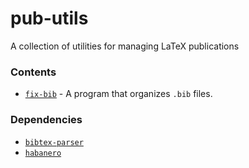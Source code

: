 # pub-utils

A collection of utilities for managing LaTeX publications

### Contents

- [`fix-bib`](./fix-bib) - A program that organizes `.bib` files.

### Dependencies
- [`bibtex-parser`](https://github.com/sciunto-org/python-bibtexparser)
- [`habanero`](https://github.com/sckott/habanero)